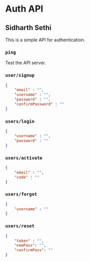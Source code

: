 # Auth API
## Sidharth Sethi

This is a simple API for authentication.

### ```ping```
Test the API server.

### ```user/signup```

```json
{
    "email" : "",
    "username" : "",
    "password" : "",
    "confirmPassword" : ""
}
```

### ```users/login```

```json
{
    "username" : "",
    "password" : ""
}
```

### ```users/activate```

```json
{
    "email" : "",
    "code" : ""
}
```
### ```users/forgot```

```json
{
    "username" : ""
}
```

### ```users/reset```

```json
{
    "token" : "",
    "newPass": "",
    "confirmPass": ""
}
```